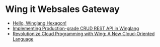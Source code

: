 # Wing it Websales Gateway

* [Hello, Winglang Hexagon!](https://itnext.io/hello-winglang-hexagon-6f2bdb550f37)
* [Implementing Production-grade CRUD REST API in Winglang](https://itnext.io/implementing-production-grade-crud-rest-api-in-winglang-7b8f6917efc2)
* [Revolutionize Cloud Programming with Wing: A New Cloud-Oriented Language](https://artemsokhin.medium.com/cloud-oriented-language-or-deploy-your-infrastructure-anywhere-with-wing-34f1d32bf336)
